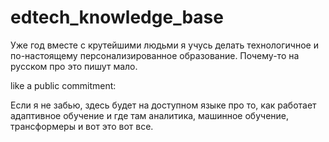 # edtech_knowledge_base

Уже год вместе с крутейшими людьми я учусь делать технологичное и по-настоящему персонализированное образование. Почему-то на русском про это пишут мало.

like a public commitment:

Если я не забью, здесь будет на доступном языке про то, как работает адаптивное обучение и где там аналитика, машинное обучение, трансформеры и вот это вот все.
